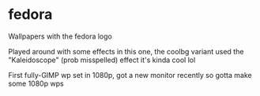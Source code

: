 # fedora

Wallpapers with the fedora logo

Played around with some effects in this one, the coolbg variant used the "Kaleidoscope" (prob misspelled) effect it's
kinda cool lol

First fully-GIMP wp set in 1080p, got a new monitor recently so gotta make some 1080p wps
